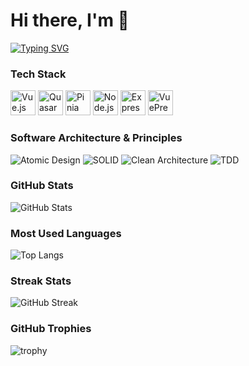 # Hi there, I'm 👋  
[![Typing SVG](https://readme-typing-svg.herokuapp.com?font=Fira+Code&size=30&pause=1000&color=FF305F&center=true&vCenter=true&width=600&lines=Batyr+Ashim;Fullstack+Developer)](https://git.io/typing-svg)



### Tech Stack
<p align="left">
  <!-- Vue.js -->
  <img src="https://cdn.jsdelivr.net/gh/devicons/devicon/icons/vuejs/vuejs-original.svg" width="40" height="40" alt="Vue.js" />
  <!-- Quasar (нет в devicons, берем лого Quasar) -->
  <img src="https://cdn.quasar.dev/logo/svg/quasar-logo.svg" width="40" height="40" alt="Quasar" />
  <!-- Pinia (иконку берем из репозитория Pinia) -->
  <img src="https://pinia.vuejs.org/logo.svg" width="40" height="40" alt="Pinia" />
  <!-- Node.js -->
  <img src="https://cdn.jsdelivr.net/gh/devicons/devicon/icons/nodejs/nodejs-original.svg" width="40" height="40" alt="Node.js" />
  <!-- Express -->
  <img src="https://cdn.jsdelivr.net/gh/devicons/devicon/icons/express/express-original.svg" width="40" height="40" alt="Express" />
  <!-- VuePress -->
  <img src="https://vuepress.vuejs.org/images/hero.png" width="40" height="40" alt="VuePress" />
</p>

### Software Architecture & Principles
<p align="left">
  <img src="https://img.shields.io/badge/Atomic%20Design-%F0%9F%92%AB-blueviolet?style=for-the-badge" alt="Atomic Design" />
  <img src="https://img.shields.io/badge/SOLID-%F0%9F%92%AA-orange?style=for-the-badge" alt="SOLID" />
  <img src="https://img.shields.io/badge/Clean%20Architecture-%E2%9C%A8-green?style=for-the-badge" alt="Clean Architecture" />
  <img src="https://img.shields.io/badge/TDD-%F0%9F%94%A5-red?style=for-the-badge" alt="TDD" />
</p>


### GitHub Stats
![GitHub Stats](https://github-readme-stats.vercel.app/api?username=Weegoos&show_icons=true&theme=radical&cache_seconds=1800&v=2)

### Most Used Languages
![Top Langs](https://github-readme-stats.vercel.app/api/top-langs/?username=Weegoos&layout=compact&theme=radical)

### Streak Stats
![GitHub Streak](https://streak-stats.demolab.com?user=Weegoos&theme=radical&hide_border=false&timestamp=1)

### GitHub Trophies
![trophy](https://github-profile-trophy.vercel.app/?username=Weegoos&theme=radical&no-frame=false&no-bg=true&margin-w=4)
